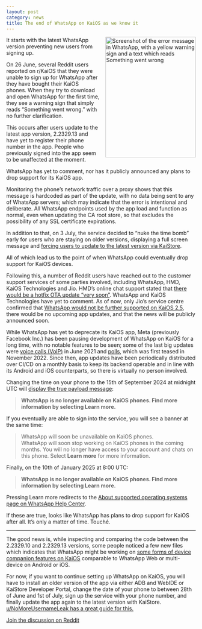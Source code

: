 ```yaml
---
layout: post
category: news
title: The end of WhatsApp on KaiOS as we know it
---
```

<img src="{{ site.baseurl }}/assets/images/blog/2024-07-04-11-35-05.png" align="right" width="240" height="320" style="width:240px;margin:0 0 1rem 1rem" alt="Screenshot of the error message in WhatsApp, with a yellow warning sign and a text which reads Something went wrong">

It starts with the latest WhatsApp version preventing new users from signing up.

On 26 June, several Reddit users reported on r/KaiOS that they were unable to sign up for WhatsApp after they have bought their KaiOS phones. When they try to download and open WhatsApp for the first time, they see a warning sign that simply reads “Something went wrong.” with no further clarification.

This occurs after users update to the latest app version, 2.2329.13 and have yet to register their phone number in the app. People who previously signed into the app seem to be unaffected at the moment.

WhatsApp has yet to comment, nor has it publicly announced any plans to drop support for its KaiOS app.

Monitoring the phone’s network traffic over a proxy shows that this message is hardcoded as part of the update, with no data being sent to any of WhatsApp servers; which may indicate that the error is intentional and deliberate. All WhatsApp endpoints used by the app load and function as normal, even when updating the CA root store, so that excludes the possibility of any SSL certificate expirations.

In addition to that, on 3 July, the service decided to “nuke the time bomb” early for users who are staying on older versions, displaying a full screen message and [forcing users to update to the latest version via KaiStore](https://www.reddit.com/r/KaiOS/comments/1dp9ubt/comment/lbelz97/).

All of which lead us to the point of when WhatsApp could eventually drop support for KaiOS devices.

Following this, a number of Reddit users have reached out to the customer support services of some parties involved, including WhatsApp, HMD, KaiOS Technologies and Jio. HMD’s online chat support stated that [there would be a hotfix OTA update “very soon”](https://www.reddit.com/r/KaiOS/comments/1dp9ubt/comment/lanjcla/). WhatsApp and KaiOS Technologies have yet to comment. As of now, only Jio’s service centre confirmed that [WhatsApp would not be further supported on KaiOS 2.5](https://www.reddit.com/r/KaiOS/comments/1dp9ubt/comment/lb9gej5/), there would be no upcoming app updates, and that the news will be publicly announced soon.

While WhatsApp has yet to deprecate its KaiOS app, Meta (previously Facebook Inc.) has been pausing development of WhatsApp on KaiOS for a long time, with no notable features to be seen; some of the last big updates were [voice calls (VoIP)](https://www.kaiostech.com/whatsapp-data-voice-calls-available-on-kaios-devices/) in June 2021 and [polls](https://www.reddit.com/r/KaiOS/comments/zf5z76/testing_features_removed_as_the_latest_version_of/), which was first teased in November 2022. Since then, app updates have been periodically distributed over CI/CD on a monthly basis to keep its backend operable and in line with its Android and iOS counterparts, so there is virtually no person involved.

Changing the time on your phone to the 15th of September 2024 at midnight UTC will [display the true payload message](https://www.reddit.com/r/KaiOS/comments/1dp9ubt/comment/lbfjak6/):

> **WhatsApp is no longer available on KaiOS phones. Find more information by selecting Learn more.**

If you eventually are able to sign into the service, you will see a banner at the same time:

> WhatsApp will soon be unavailable on KaiOS phones.
> <br>
> WhatsApp will soon stop working on KaiOS phones in the coming months. You will no longer have access to your account and chats on this phone. Select **Learn more** for more information.

Finally, on the 10th of January 2025 at 8:00 UTC:

> **WhatsApp is no longer available on KaiOS phones. Find more information by selecting Learn more.**

Pressing Learn more redirects to the [About supported operating systems page on WhatsApp Help Center](https://faq.whatsapp.com/595164741332628).

If these are true, looks like WhatsApp has plans to drop support for KaiOS after all. It’s only a matter of time. Touché.

---

The good news is, while inspecting and comparing the code between the 2.2329.10 and 2.2329.13 versions, some people noticed a few new files which indicates that WhatsApp might be working on [some forms of device companion features on KaiOS](https://www.reddit.com/r/KaiOS/comments/1dp9ubt/comment/lbfk6oz/) comparable to WhatsApp Web or multi-device on Android or iOS.

For now, if you want to continue setting up WhatsApp on KaiOS, you will have to install an older version of the app via either ADB and WebIDE or KaiStore Developer Portal, change the date of your phone to between 28th of June and 1st of July, sign up the service with your phone number, and finally update the app again to the latest version with KaiStore. [u/NoMoreUsernameLeak has a great guide for this.](https://www.reddit.com/r/KaiOS/comments/1dp9ubt/comment/lahl3bo/)

[Join the discussion on Reddit](https://www.reddit.com/r/KaiOS/comments/1dp9ubt/whatsapp_stopped_working_nokia_6300_4g/)